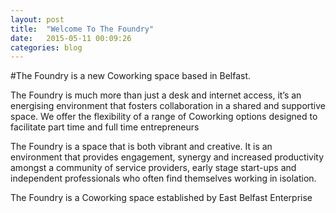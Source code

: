 ```yaml
---
layout: post
title:  "Welcome To The Foundry"
date:   2015-05-11 00:09:26
categories: blog
---
```


#The Foundry is a new Coworking space based in Belfast.

The Foundry is much more than just a desk and internet access, it’s an energising environment that fosters collaboration in a shared and supportive space. We offer the flexibility of a range of Coworking options designed to facilitate part time and full time entrepreneurs

The Foundry is a space that is both vibrant and creative. It is an environment that provides engagement, synergy and increased productivity amongst a community of service providers, early stage start-ups and independent professionals who often find themselves working in isolation.

The Foundry is a Coworking space established by East Belfast Enterprise 